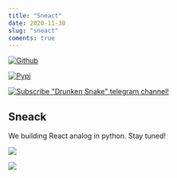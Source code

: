```yaml
---
title: "Sneact"
date: 2020-11-30
slug: "sneact"
coments: true
---
```


[![Github](https://img.shields.io/badge/github-machineandme%2Fsneact-black?logo=github)](https://github.com/machineandme/sneact)

[![Pypi](https://img.shields.io/badge/pypi-sneact-green?logo=python&logoColor=white)](https://pypi.org/project/sneact)

[![Subscribe "Drunken Snake" telegram channel!](https://img.shields.io/badge/sponsor-telegram%3Adrunkensnake-0088cc?logo=telegram)](https://t.me/drunkensnake)

## Sneack

We building React analog in python. Stay tuned!

![](/Sneact1.png)

![](/Sneact2.png)

